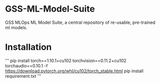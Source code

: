 # GSS-ML-Model-Suite
GSS MLOps ML Model Suite, a central repository of re-usable, pre-trained ml models. 


# Installation
'''
pip install torch==1.10.1+cu102 torchvision==0.11.2+cu102 torchaudio==0.10.1 -f https://download.pytorch.org/whl/cu102/torch_stable.html
pip install requirement.txt
'''

